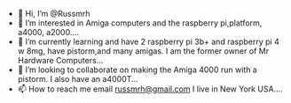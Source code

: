 - 👋 Hi, I’m @Russmrh
- 👀 I’m interested in Amiga computers and the raspberry pi,platform, a4000, a2000....
- 🌱 I’m currently learning and have 2 raspberry pi 3b+ and raspberry pi 4 w 8mg, have pistorm,and many amigas. I am the former owner of Mr Hardware Computers...
- 💞️ I’m looking to collaborate on making the Amiga 4000 run with a pistorm. I also have an a4000T...
- 📫 How to reach me email russmrh@gmail.com I live in New York USA....

<!---
Russmrh/Russmrh is a ✨ special ✨ repository because its `README.md` (this file) appears on your GitHub profile.
You can click the Preview link to take a look at your changes.
--->
